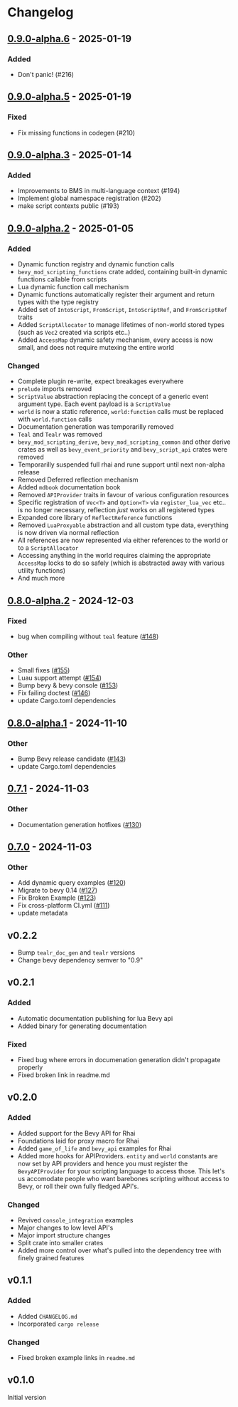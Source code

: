 # Changelog

## [0.9.0-alpha.6](https://github.com/makspll/bevy_mod_scripting/compare/v0.9.0-alpha.5...v0.9.0-alpha.6) - 2025-01-19

### Added

- Don't panic! (#216)

## [0.9.0-alpha.5](https://github.com/makspll/bevy_mod_scripting/compare/v0.9.0-alpha.4...v0.9.0-alpha.5) - 2025-01-19

### Fixed

- Fix missing functions in codegen (#210)

## [0.9.0-alpha.3](https://github.com/makspll/bevy_mod_scripting/compare/v0.9.0-alpha.2...v0.9.0-alpha.3) - 2025-01-14

### Added

- Improvements to BMS in multi-language context (#194)
- Implement global namespace registration (#202)
- make script contexts public (#193)

## [0.9.0-alpha.2](https://github.com/makspll/bevy_mod_scripting/compare/v0.9.0-alpha.1...v0.9.0-alpha.2) - 2025-01-05

### Added

- Dynamic function registry and dynamic function calls
- `bevy_mod_scripting_functions` crate added, containing built-in dynamic functions callable from scripts
- Lua dynamic function call mechanism
- Dynamic functions automatically register their argument and return types with the type registry
- Added set of `IntoScript`, `FromScript`, `IntoScriptRef`, and `FromScriptRef` traits 
- Added `ScriptAllocator` to manage lifetimes of non-world stored types (such as `Vec2` created via scripts etc..)
- Added `AccessMap` dynamic safety mechanism, every access is now small, and does not require mutexing the entire world

### Changed
- Complete plugin re-write, expect breakages everywhere
- `prelude` imports removed
- `ScriptValue` abstraction replacing the concept of a generic event argument type. Each event payload is a `ScriptValue`
- `world` is now a static reference, `world:function` calls must be replaced with `world.function` calls
- Documentation generation was temporarilly removed
- `Teal` and `Tealr` was removed
- `bevy_mod_scripting_derive`, `bevy_mod_scripting_common` and other derive crates as well as `bevy_event_priority` and `bevy_script_api` crates were removed
- Temporarilly suspended full rhai and rune support until next non-alpha release
- Removed Deferred reflection mechanism
- Added `mdbook` documentation book
- Removed `APIProvider` traits in favour of various configuration resources
- Specific registration of `Vec<T>` and `Option<T>` via `register_lua_vec` etc.. is no longer necessary, reflection *just* works on all registered types
- Expanded core library of `ReflectReference` functions
- Removed `LuaProxyable` abstraction and all custom type data, everything is now driven via normal reflection
- All references are now represented via either references to the world or to a `ScriptAllocator`
- Accessing anything in the world requires claiming the appropriate `AccessMap` locks to do so safely (which is abstracted away with various utility functions)
- And much more

## [0.8.0-alpha.2](https://github.com/makspll/bevy_mod_scripting/compare/v0.8.0-alpha.1...v0.8.0-alpha.2) - 2024-12-03

### Fixed

- bug when compiling without `teal` feature ([#148](https://github.com/makspll/bevy_mod_scripting/pull/148))

### Other

- Small fixes ([#155](https://github.com/makspll/bevy_mod_scripting/pull/155))
- Luau support attempt ([#154](https://github.com/makspll/bevy_mod_scripting/pull/154))
- Bump bevy & bevy console ([#153](https://github.com/makspll/bevy_mod_scripting/pull/153))
- Fix failing doctest ([#146](https://github.com/makspll/bevy_mod_scripting/pull/146))
- update Cargo.toml dependencies

## [0.8.0-alpha.1](https://github.com/makspll/bevy_mod_scripting/compare/v0.8.0-alpha.0...v0.8.0-alpha.1) - 2024-11-10

### Other

- Bump Bevy release candidate ([#143](https://github.com/makspll/bevy_mod_scripting/pull/143))
- update Cargo.toml dependencies

## [0.7.1](https://github.com/makspll/bevy_mod_scripting/compare/bevy_mod_scripting-v0.7.0...bevy_mod_scripting-v0.7.1) - 2024-11-03

### Other

- Documentation generation hotfixes ([#130](https://github.com/makspll/bevy_mod_scripting/pull/130))

## [0.7.0](https://github.com/makspll/bevy_mod_scripting/compare/bevy_mod_scripting-v0.6.0...bevy_mod_scripting-v0.7.0) - 2024-11-03

### Other

- Add dynamic query examples ([#120](https://github.com/makspll/bevy_mod_scripting/pull/120))
- Migrate to bevy 0.14 ([#127](https://github.com/makspll/bevy_mod_scripting/pull/127))
- Fix Broken Example ([#123](https://github.com/makspll/bevy_mod_scripting/pull/123))
- Fix cross-platform CI.yml ([#111](https://github.com/makspll/bevy_mod_scripting/pull/111))
- update metadata

## v0.2.2
- Bump `tealr_doc_gen` and `tealr` versions
- Change bevy dependency semver to "0.9"
## v0.2.1
### Added
- Automatic documentation publishing for lua Bevy api 
- Added binary for generating documentation
### Fixed
- Fixed bug where errors in documenation generation didn't propagate properly
- Fixed broken link in readme.md

## v0.2.0
### Added
- Added support for the Bevy API for Rhai
- Foundations laid for proxy macro for Rhai
- Added `game_of_life` and `bevy_api` examples for Rhai
- Added more hooks for APIProviders. `entity` and `world` constants are now set by API providers and hence you must register the `BevyAPIProvider` for your scripting language to access those. This let's us accomodate people who want barebones scripting without access to Bevy, or roll their own fully fledged API's.
### Changed
- Revived `console_integration` examples
- Major changes to low level API's
- Major import structure changes
- Split crate into smaller crates
- Added more control over what's pulled into the dependency tree with finely grained features

## v0.1.1
### Added 
- Added `CHANGELOG.md`
- Incorporated `cargo release`
### Changed
- Fixed broken example links in `readme.md`

## v0.1.0
Initial version
